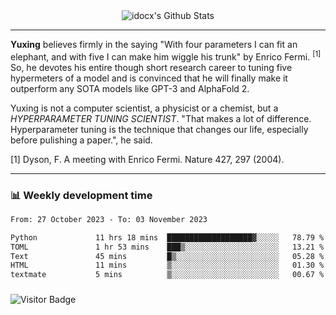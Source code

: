 <div align="center">
    <img align="center" src="https://github-readme-stats.vercel.app/api?username=idocx&show_icons=true&count_private=true&hide_border=true" alt="idocx's Github Stats"></img>
</div>

---

**Yuxing** believes firmly in the saying "With four parameters I can fit an elephant, and with five I can make him wiggle his trunk" by Enrico Fermi. <sup>[1]</sup> So, he devotes his entire though short research career to tuning five hypermeters of a model and is convinced that he will finally make it outperform any SOTA models like GPT-3 and AlphaFold 2.

Yuxing is not a computer scientist, a physicist or a chemist, but a *HYPERPARAMETER TUNING SCIENTIST*. "That makes a lot of difference. Hyperparameter tuning is the technique that changes our life, especially before pulishing a paper.", he said.

[1] Dyson, F. A meeting with Enrico Fermi. Nature 427, 297 (2004).


---

### 📊 Weekly development time
<!--START_SECTION:waka-->

```txt
From: 27 October 2023 - To: 03 November 2023

Python             11 hrs 18 mins  ███████████████████▓░░░░░   78.79 %
TOML               1 hr 53 mins    ███▒░░░░░░░░░░░░░░░░░░░░░   13.21 %
Text               45 mins         █▒░░░░░░░░░░░░░░░░░░░░░░░   05.28 %
HTML               11 mins         ▒░░░░░░░░░░░░░░░░░░░░░░░░   01.30 %
textmate           5 mins          ▒░░░░░░░░░░░░░░░░░░░░░░░░   00.67 %
```

<!--END_SECTION:waka-->

### 

![Visitor Badge](https://visitor-badge.laobi.icu/badge?page_id=idocx.idocx)